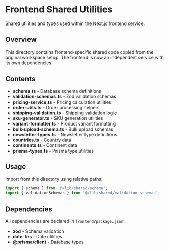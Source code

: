 # Frontend Shared Utilities

Shared utilities and types used within the Next.js frontend service.

## Overview

This directory contains frontend-specific shared code copied from the original workspace setup. The frontend is now an independent service with its own dependencies.

## Contents

- **schema.ts** - Database schema definitions
- **validation-schemas.ts** - Zod validation schemas
- **pricing-service.ts** - Pricing calculation utilities
- **order-utils.ts** - Order processing helpers
- **shipping-validation.ts** - Shipping validation logic
- **sku-generator.ts** - SKU generation utilities
- **variant-formatter.ts** - Product variant formatting
- **bulk-upload-schema.ts** - Bulk upload schemas
- **newsletter-types.ts** - Newsletter type definitions
- **countries.ts** - Country data
- **continents.ts** - Continent data
- **prisma-types.ts** - Prisma type utilities

## Usage

Import from this directory using relative paths:

```typescript
import { schema } from '@/lib/shared/schema';
import { validationSchemas } from '@/lib/shared/validation-schemas';
```

## Dependencies

All dependencies are declared in `frontend/package.json`:
- **zod** - Schema validation
- **date-fns** - Date utilities
- **@prisma/client** - Database types
